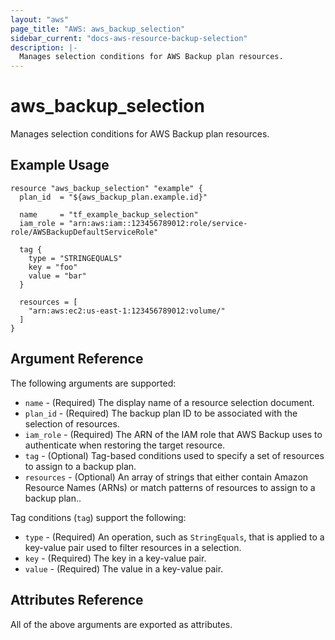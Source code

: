 ```yaml
---
layout: "aws"
page_title: "AWS: aws_backup_selection"
sidebar_current: "docs-aws-resource-backup-selection"
description: |-
  Manages selection conditions for AWS Backup plan resources.
---
```


# aws_backup_selection

Manages selection conditions for AWS Backup plan resources.

## Example Usage

```hcl
resource "aws_backup_selection" "example" {
  plan_id  = "${aws_backup_plan.example.id}"

  name     = "tf_example_backup_selection"
  iam_role = "arn:aws:iam::123456789012:role/service-role/AWSBackupDefaultServiceRole"

  tag {
    type = "STRINGEQUALS"
    key = "foo"
    value = "bar"
  }

  resources = [
    "arn:aws:ec2:us-east-1:123456789012:volume/"
  ]
}
```

## Argument Reference

The following arguments are supported:

* `name` - (Required) The display name of a resource selection document.
* `plan_id` - (Required) The backup plan ID to be associated with the selection of resources.
* `iam_role` - (Required) The ARN of the IAM role that AWS Backup uses to authenticate when restoring the target resource.
* `tag` - (Optional) Tag-based conditions used to specify a set of resources to assign to a backup plan.
* `resources` - (Optional) An array of strings that either contain Amazon Resource Names (ARNs) or match patterns of resources to assign to a backup plan..

Tag conditions (`tag`) support the following:

* `type` - (Required) An operation, such as `StringEquals`, that is applied to a key-value pair used to filter resources in a selection.
* `key` - (Required) The key in a key-value pair.
* `value` - (Required) The value in a key-value pair.

## Attributes Reference

All of the above arguments are exported as attributes.
